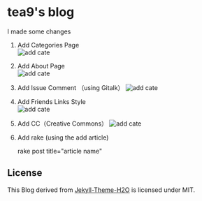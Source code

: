# tea9's blog

I made some changes


1. Add Categories Page  
![add cate](https://github.com/tea9/tea9.github.io/blob/master/readme_img/categories.png?raw=true)
2. Add About Page  
![add cate](https://github.com/tea9/tea9.github.io/blob/master/readme_img/about.png?raw=true)
3. Add Issue Comment （using Gitalk） 
![add cate](https://github.com/tea9/tea9.github.io/blob/master/readme_img/comment.png?raw=true)
4. Add Friends Links Style  
![add cate](https://github.com/tea9/tea9.github.io/blob/master/readme_img/link.png?raw=true)
5. Add CC（Creative Commons） 
![add cate](https://github.com/tea9/tea9.github.io/blob/master/readme_img/cc.png?raw=true)
6. Add rake (using the add article)

	rake post title="article name"



## License
This Blog derived from [Jekyll-Theme-H2O](https://github.com/kaeyleo/jekyll-theme-H2O) is licensed under MIT.



